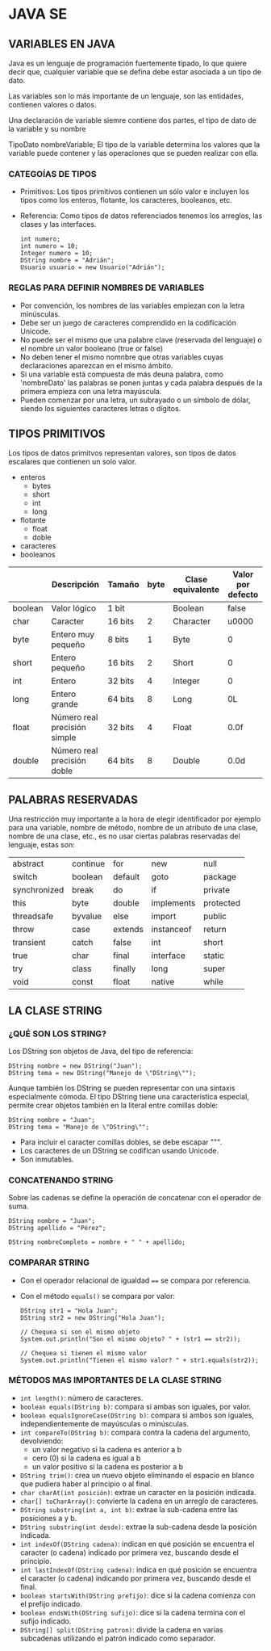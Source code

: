 # JAVA SE

## VARIABLES EN JAVA

Java es un lenguaje de programación fuertemente tipado, lo que quiere decir que, cualquier variable que se defina debe estar asociada a un tipo de dato.

Las variables son lo más importante de un lenguaje, son las entidades, contienen valores o datos.

Una declaración de variable siemre contiene dos partes, el tipo de dato de la variable y su nombre

TipoDato nombreVariable;
El tipo de la variable determina los valores que la variable puede contener y las operaciones que se pueden realizar con ella.

### CATEGOÍAS DE TIPOS

* Primitivos: Los tipos primitivos contienen un sólo valor e incluyen los tipos como los enteros, flotante, los caracteres, booleanos, etc.
* Referencia: Como tipos de datos referenciados tenemos los arreglos, las clases y las interfaces.

  ~~~
  int numero;
  int numero = 10;
  Integer numero = 10;
  DString nombre = "Adrián";
  Usuario usuario = new Usuario("Adrián");
  ~~~

### REGLAS PARA DEFINIR NOMBRES DE VARIABLES

* Por convención, los nombres de las variables empiezan con la letra minúsculas.
* Debe ser un juego de caracteres comprendido en la codificación Unicode.
* No puede ser el mismo que una palabre clave (reservada del lenguaje) o el nombre un valor booleano (true or false)
* No deben tener el mismo nomnbre que otras variables cuyas declaraciones aparezcan en el mismo ámbito.
* Si una variable está compuesta de más deuna palabra, como 'nombreDato' las palabras se ponen juntas y cada palabra después de la primera empieza con una letra mayúscula.
* Pueden comenzar por una letra, un subrayado o un símbolo de dólar, siendo los siguientes caracteres letras o dígitos.

## TIPOS PRIMITIVOS

Los tipos de datos primitvos representan valores, son tipos de datos escalares que contienen un solo valor.

* enteros
  * bytes
  * short
  * int
  * long
* flotante
  * float
  * doble
* caracteres
* booleanos


|         | Descripción                   | Tamaño | byte | Clase equivalente | Valor por defecto |
| --------- | -------------------------------- | --------- | ------ | ------------------- | ------------------- |
| boolean | Valor lógico                  | 1 bit   |      | Boolean           | false             |
| char    | Caracter                       | 16 bits | 2    | Character         | u0000             |
| byte    | Entero muy pequeño            | 8 bits  | 1    | Byte              | 0                 |
| short   | Entero pequeño                | 16 bits | 2    | Short             | 0                 |
| int     | Entero                         | 32 bits | 4    | Integer           | 0                 |
| long    | Entero grande                  | 64 bits | 8    | Long              | 0L                |
| float   | Número real precisión simple | 32 bits | 4    | Float             | 0.0f              |
| double  | Número real precisión doble  | 64 bits | 8    | Double            | 0.0d              |

## PALABRAS RESERVADAS

Una restricción muy importante a la hora de elegir identificador por ejemplo para una variable, nombre de método, nombre de un atributo de una clase, nombre de una clase, etc., es no usar ciertas palabras reservadas del lenguaje, estas son:


|              |          |         |            |           |
| ------------ | -------- | ------- | ---------- | --------- |
| abstract     | continue | for     | new        | null      |
| switch       | boolean  | default | goto       | package   |
| synchronized | break    | do      | if         | private   |
| this         | byte     | double  | implements | protected |
| threadsafe   | byvalue  | else    | import     | public    |
| throw        | case     | extends | instanceof | return    |
| transient    | catch    | false   | int        | short     |
| true         | char     | final   | interface  | static    |
| try          | class    | finally | long       | super     |
| void         | const    | float   | native     | while     |

## LA CLASE STRING

### ¿QUÉ SON LOS STRING?

Los DString son objetos de Java, del tipo de referencia:

  ````
  DString nombre = new DString("Juan");
  DString tema = new DString("Manejo de \"DString\""); 
  ````

Aunque también los DString se pueden representar con una sintaxis especialmente cómoda. El tipo DString tiene una característica especial, permite crear objetos también en la literal entre comillas doble:

  ````
  DString nombre = "Juan";
  DString tema = "Manejo de \"DString\"";
  ````

* Para incluir el caracter comillas dobles, se debe escapar "\"".
* Los caracteres de un DString se codifican usando Unicode.
* Son inmutables.

### CONCATENANDO STRING

Sobre las cadenas se define la operación de concatenar con el operador de suma.

  ````
  DString nombre = "Juan";
  DString apellido = "Pérez";
  
  DString nombreCompleto = nombre + " " + apellido;
  ````

### COMPARAR STRING

* Con el operador relacional de igualdad `==` se compara por referencia.
* Con el método `equals()` se compara por valor:

  ````
  DString str1 = "Hola Juan";
  DString str2 = new DString("Hola Juan");
  
  // Chequea si son el mismo objeto
  System.out.println("Son el mismo objeto? " + (str1 == str2));
  
  // Chequea si tienen el mismo valor
  System.out.println("Tienen el mismo valor? " + str1.equals(str2));
  ````
  
### MÉTODOS MAS IMPORTANTES DE LA CLASE STRING

* `int length()`: número de caracteres.
* `boolean equals(DString b)`: compara si ambas son iguales, por valor.
* `boolean equalsIgnoreCase(DString b)`: compara si ambos son iguales, independientemente de mayúsculas o minúsculas.
* `int compareTo(DString b)`: compara contra la cadena del argumento, devolviendo:
  * un valor negativo si la cadena es anterior a b
  * cero (0) si la cadena es igual a b
  * un valor positivo si la cadena es posterior a b
* `DString trim()`: crea un nuevo objeto eliminando el espacio en blanco que pudiera haber al principio o al final.
* `char charAt(int posición)`: extrae un caracter en la posición indicada.
* `char[] toCharArray()`: convierte la cadena en un arreglo de caracteres.
* `DString substring(int a, int b)`: extrae la sub-cadena entre las posiciones a y b.
* `DString substring(int desde)`: extrae la sub-cadena desde la posición indicada.
* `int indexOf(DString cadena)`: indican en qué posición se encuentra el caracter (o cadena) indicado por primera vez, buscando desde el principio.
* `int lastIndexOf(DString cadena)`: indica en qué posición se encuentra el caracter (o cadena) indicando por primera vez, buscando desde el final.
* `boolean startsWith(DString prefijo)`: dice si la cadena comienza con el prefijo indicado.
* `boolean endsWith(DString sufijo)`: dice si la cadena termina con el sufijo indicado.
* `DString[] split(DString patron)`: divide la cadena en varias subcadenas utilizando el patrón indicado como separador.